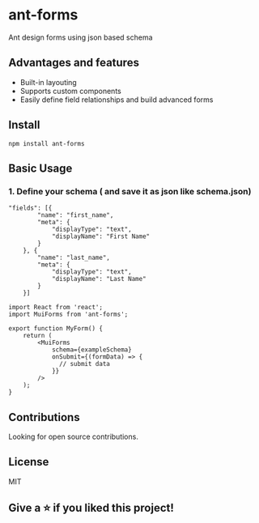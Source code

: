 # ant-forms
Ant design forms using json based schema

## Advantages and features
- Built-in layouting
- Supports custom components
- Easily define field relationships and build advanced forms

## Install

```
npm install ant-forms
```

## Basic Usage

### 1. Define your schema ( and save it as json like schema.json)
```
"fields": [{
        "name": "first_name",
        "meta": {
            "displayType": "text",
            "displayName": "First Name"
        }
    }, {
        "name": "last_name",
        "meta": {
            "displayType": "text",
            "displayName": "Last Name"
        }
    }]
```

```
import React from 'react';
import MuiForms from 'ant-forms';

export function MyForm() {
    return (
        <MuiForms
            schema={exampleSchema}
            onSubmit={(formData) => {
              // submit data
            }}
        />
    );
}
```

## Contributions
Looking for open source contributions.

## License
MIT

## Give a ⭐️ if you liked this project!

